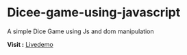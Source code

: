 # Dicee-game-using-javascript

A simple Dice Game using Js and dom manipulation
 
 **Visit :** [Livedemo](https://ganapathyda.github.io/Dicee-game-using-javascript/)

